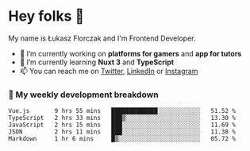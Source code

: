 # Hey folks 👋

My name is Łukasz Florczak and I'm Frontend Developer. 

- 🔭 I’m currently working on **platforms for gamers** and **app for tutors**
- 🌱 I’m currently learning **Nuxt 3** and **TypeScript**
- 📫 You can reach me on [Twitter](https://twitter.com/lukaszflorczak), [LinkedIn](https://pl.linkedin.com/in/lukasz-florczak) or [Instagram](https://instagram.com/lukaszflorczak)


### 🧮 My weekly development breakdown

<!--START_SECTION:waka-->
```text
Vue.js       9 hrs 55 mins   █████████████░░░░░░░░░░░░   51.52 % 
TypeScript   2 hrs 33 mins   ███▒░░░░░░░░░░░░░░░░░░░░░   13.30 % 
JavaScript   2 hrs 15 mins   ███░░░░░░░░░░░░░░░░░░░░░░   11.69 % 
JSON         2 hrs 11 mins   ███░░░░░░░░░░░░░░░░░░░░░░   11.38 % 
Markdown     1 hr 6 mins     █▒░░░░░░░░░░░░░░░░░░░░░░░   05.72 % 
```
<!--END_SECTION:waka-->

<!--
**lukaszflorczak/lukaszflorczak** is a ✨ _special_ ✨ repository because its `README.md` (this file) appears on your GitHub profile.

Here are some ideas to get you started:

- 🔭 I’m currently working on ...
- 🌱 I’m currently learning ...
- 👯 I’m looking to collaborate on ...
- 🤔 I’m looking for help with ...
- 💬 Ask me about ...
- 📫 How to reach me: ...
- 😄 Pronouns: ...
- ⚡ Fun fact: ...
-->
